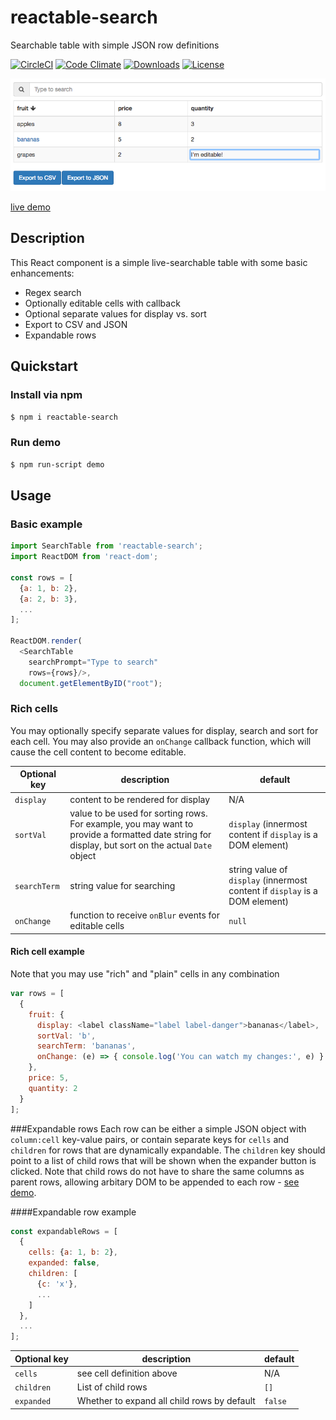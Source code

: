 # reactable-search
Searchable table with simple JSON row definitions

[![CircleCI](https://circleci.com/gh/dbjohnson/reactable-search.svg?style=shield)](https://circleci.com/gh/dbjohnson/reactable-search)
[![Code Climate](https://codeclimate.com/github/dbjohnson/reactable-search/badges/gpa.svg)](https://codeclimate.com/github/dbjohnson/reactable-search)
[![Downloads](https://img.shields.io/npm/dm/reactable-search.svg)](https://www.npmjs.com/package/reactable-search)
[![License](https://img.shields.io/github/license/dbjohnson/reactable-search.svg)]()


[![](demo/demo.png)](https://dbjohnson.github.io/reactable-search/demo)

[live demo](https://dbjohnson.github.io/reactable-search/demo)


## Description
This React component is a simple live-searchable table with some basic enhancements:

* Regex search
* Optionally editable cells with callback
* Optional separate values for display vs. sort
* Export to CSV and JSON
* Expandable rows

## Quickstart

### Install via npm
```bash
$ npm i reactable-search
```

### Run demo
```bash
$ npm run-script demo
```

## Usage

### Basic example

``` js
import SearchTable from 'reactable-search';
import ReactDOM from 'react-dom';

const rows = [
  {a: 1, b: 2},
  {a: 2, b: 3},
  ...
];

ReactDOM.render(
  <SearchTable
    searchPrompt="Type to search"
    rows={rows}/>,
  document.getElementByID("root");
```


### Rich cells

You may optionally specify separate values for display, search and sort for each cell.  You may also provide an `onChange` callback function, which will cause the cell content to become editable.  

Optional key|description|default
------------|-----------|-------
`display`|content to be rendered for display|N/A
`sortVal`|value to be used for sorting rows.  For example, you may want to provide a formatted date string for display, but sort on the actual `Date` object|`display` (innermost content if `display` is a DOM element)
`searchTerm`|string value for searching|string value of `display` (innermost content if `display` is a DOM element)
`onChange`|function to receive `onBlur` events for editable cells|`null`

#### Rich cell example
Note that you may use "rich" and "plain" cells in any combination

```js
var rows = [
  {
    fruit: {
      display: <label className="label label-danger">bananas</label>,
      sortVal: 'b',
      searchTerm: 'bananas',
      onChange: (e) => { console.log('You can watch my changes:', e) }
    },
    price: 5,
    quantity: 2
  }
];
```

###Expandable rows
Each row can be either a simple JSON object with `column:cell` key-value pairs, or contain separate keys for `cells` and `children` for rows that are dynamically expandable.  The `children` key should point to a list of child rows that will be shown when the expander button is clicked.  Note that child rows do not have to share the same columns as parent rows, allowing arbitary DOM to be appended to each row - [see demo](https://dbjohnson.github.io/reactable-search/demo).

####Expandable row example

```js
const expandableRows = [
  {
    cells: {a: 1, b: 2},
    expanded: false,
    children: [
      {c: 'x'},
      ...
    ]
  }, 
  ...
];
```


Optional key|description|default
------------|-----------|-------
`cells`|see cell definition above|N/A
`children`|List of child rows| `[]`
`expanded`|Whether to expand all child rows by default|`false`


